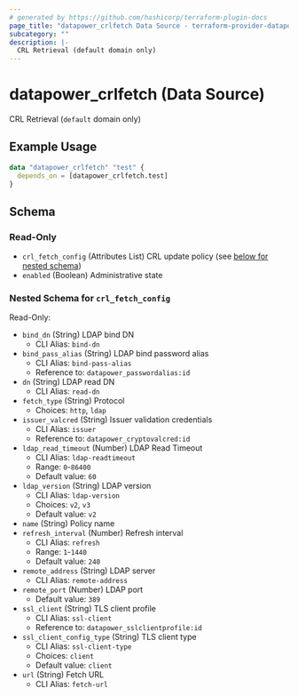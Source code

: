 ```yaml
---
# generated by https://github.com/hashicorp/terraform-plugin-docs
page_title: "datapower_crlfetch Data Source - terraform-provider-datapower"
subcategory: ""
description: |-
  CRL Retrieval (default domain only)
---
```


# datapower_crlfetch (Data Source)

CRL Retrieval (`default` domain only)

## Example Usage

```terraform
data "datapower_crlfetch" "test" {
  depends_on = [datapower_crlfetch.test]
}
```

<!-- schema generated by tfplugindocs -->
## Schema

### Read-Only

- `crl_fetch_config` (Attributes List) CRL update policy (see [below for nested schema](#nestedatt--crl_fetch_config))
- `enabled` (Boolean) Administrative state

<a id="nestedatt--crl_fetch_config"></a>
### Nested Schema for `crl_fetch_config`

Read-Only:

- `bind_dn` (String) LDAP bind DN
  - CLI Alias: `bind-dn`
- `bind_pass_alias` (String) LDAP bind password alias
  - CLI Alias: `bind-pass-alias`
  - Reference to: `datapower_passwordalias:id`
- `dn` (String) LDAP read DN
  - CLI Alias: `read-dn`
- `fetch_type` (String) Protocol
  - Choices: `http`, `ldap`
- `issuer_valcred` (String) Issuer validation credentials
  - CLI Alias: `issuer`
  - Reference to: `datapower_cryptovalcred:id`
- `ldap_read_timeout` (Number) LDAP Read Timeout
  - CLI Alias: `ldap-readtimeout`
  - Range: `0`-`86400`
  - Default value: `60`
- `ldap_version` (String) LDAP version
  - CLI Alias: `ldap-version`
  - Choices: `v2`, `v3`
  - Default value: `v2`
- `name` (String) Policy name
- `refresh_interval` (Number) Refresh interval
  - CLI Alias: `refresh`
  - Range: `1`-`1440`
  - Default value: `240`
- `remote_address` (String) LDAP server
  - CLI Alias: `remote-address`
- `remote_port` (Number) LDAP port
  - Default value: `389`
- `ssl_client` (String) TLS client profile
  - CLI Alias: `ssl-client`
  - Reference to: `datapower_sslclientprofile:id`
- `ssl_client_config_type` (String) TLS client type
  - CLI Alias: `ssl-client-type`
  - Choices: `client`
  - Default value: `client`
- `url` (String) Fetch URL
  - CLI Alias: `fetch-url`
